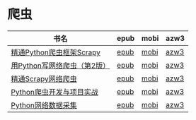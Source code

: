 # 爬虫

| 书名 | epub | mobi | azw3 |
| --- | --- | --- | --- |
| [精通Python爬虫框架Scrapy](http://ct.dalanmei.com/f/31084289-571537691-f752bc) | [epub](http://ct.dalanmei.com/f/31084289-571537691-f752bc) | [mobi](http://ct.dalanmei.com/f/31084289-571805852-4085ee) | [azw3](http://ct.dalanmei.com/f/31084289-571991576-8d216e) |
| [用Python写网络爬虫（第2版）](http://ct.dalanmei.com/f/31084289-571549724-4dc395) | [epub](http://ct.dalanmei.com/f/31084289-571549724-4dc395) | [mobi](http://ct.dalanmei.com/f/31084289-571835741-65dee3) | [azw3](http://ct.dalanmei.com/f/31084289-572065737-e111a3) |
| [精通Scrapy网络爬虫](http://ct.dalanmei.com/f/31084289-571585883-57ad9f) | [epub](http://ct.dalanmei.com/f/31084289-571585883-57ad9f) | [mobi](http://ct.dalanmei.com/f/31084289-571732822-d7f46f) | [azw3](http://ct.dalanmei.com/f/31084289-571848330-40b108) |
| [Python爬虫开发与项目实战](http://ct.dalanmei.com/f/31084289-571584118-c4b998) | [epub](http://ct.dalanmei.com/f/31084289-571584118-c4b998) | [mobi](http://ct.dalanmei.com/f/31084289-571735755-83da32) | [azw3](http://ct.dalanmei.com/f/31084289-571854115-53d9c1) |
| [Python网络数据采集](http://ct.dalanmei.com/f/31084289-571588584-3bdf33) | [epub](http://ct.dalanmei.com/f/31084289-571588584-3bdf33) | [mobi](http://ct.dalanmei.com/f/31084289-571737905-9d512c) | [azw3](http://ct.dalanmei.com/f/31084289-571868054-1a2b76) |
